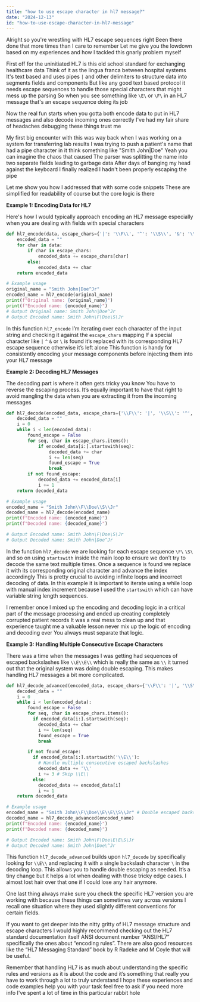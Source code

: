 ```yaml
---
title: "how to use escape character in hl7 message?"
date: "2024-12-13"
id: "how-to-use-escape-character-in-hl7-message"
---
```


Alright so you're wrestling with HL7 escape sequences right Been there done that more times than I care to remember Let me give you the lowdown based on my experiences and how I tackled this gnarly problem myself

First off for the uninitiated HL7 is this old school standard for exchanging healthcare data Think of it as the lingua franca between hospital systems It's text based and uses pipes `|` and other delimiters to structure data into segments fields and components But like any good text based protocol it needs escape sequences to handle those special characters that might mess up the parsing So when you see something like `\E\` or `\F\` in an HL7 message that's an escape sequence doing its job

Now the real fun starts when you gotta both encode data to put in HL7 messages and also decode incoming ones correctly I've had my fair share of headaches debugging these things trust me

My first big encounter with this was way back when I was working on a system for transferring lab results I was trying to push a patient's name that had a pipe character in it think something like "Smith John|Doe" Yeah you can imagine the chaos that caused The parser was splitting the name into two separate fields leading to garbage data After days of banging my head against the keyboard I finally realized I hadn't been properly escaping the pipe

Let me show you how I addressed that with some code snippets These are simplified for readability of course but the core logic is there

**Example 1: Encoding Data for HL7**

Here's how I would typically approach encoding an HL7 message especially when you are dealing with fields with special characters

```python
def hl7_encode(data, escape_chars={'|': '\\F\\', '^': '\\S\\', '&': '\\T\\', '\\': '\\E\\'}):
    encoded_data = ""
    for char in data:
        if char in escape_chars:
            encoded_data += escape_chars[char]
        else:
            encoded_data += char
    return encoded_data

# Example usage
original_name = "Smith John|Doe^Jr"
encoded_name = hl7_encode(original_name)
print(f"Original name: {original_name}")
print(f"Encoded name: {encoded_name}")
# Output Original name: Smith John|Doe^Jr
# Output Encoded name: Smith John\F\Doe\S\Jr
```

In this function `hl7_encode` I’m iterating over each character of the input string and checking it against the `escape_chars` mapping If a special character like `|` `^` `&` or `\` is found it’s replaced with its corresponding HL7 escape sequence otherwise it’s left alone This function is handy for consistently encoding your message components before injecting them into your HL7 message

**Example 2: Decoding HL7 Messages**

The decoding part is where it often gets tricky you know You have to reverse the escaping process. It’s equally important to have that right to avoid mangling the data when you are extracting it from the incoming messages

```python
def hl7_decode(encoded_data, escape_chars={'\\F\\': '|', '\\S\\': '^', '\\T\\': '&', '\\E\\': '\\'}):
    decoded_data = ""
    i = 0
    while i < len(encoded_data):
        found_escape = False
        for seq, char in escape_chars.items():
            if encoded_data[i:].startswith(seq):
                decoded_data += char
                i += len(seq)
                found_escape = True
                break
        if not found_escape:
            decoded_data += encoded_data[i]
            i += 1
    return decoded_data

# Example usage
encoded_name = "Smith John\\F\\Doe\\S\\Jr"
decoded_name = hl7_decode(encoded_name)
print(f"Encoded name: {encoded_name}")
print(f"Decoded name: {decoded_name}")

# Output Encoded name: Smith John\F\Doe\S\Jr
# Output Decoded name: Smith John|Doe^Jr
```

In the function `hl7_decode` we are looking for each escape sequence `\F\` `\S\` and so on using `startswith` inside the main loop to ensure we don’t try to decode the same text multiple times. Once a sequence is found we replace it with its corresponding original character and advance the index accordingly This is pretty crucial to avoiding infinite loops and incorrect decoding of data. In this example it is important to iterate using a while loop with manual index increment because I used the `startswith` which can have variable string length sequences.

I remember once I mixed up the encoding and decoding logic in a critical part of the message processing and ended up creating completely corrupted patient records It was a real mess to clean up and that experience taught me a valuable lesson never mix up the logic of encoding and decoding ever You always must separate that logic.

**Example 3: Handling Multiple Consecutive Escape Characters**

There was a time when the messages I was getting had sequences of escaped backslashes like `\\E\\E\\` which is really the same as `\\` it turned out that the original system was doing double escaping. This makes handling HL7 messages a bit more complicated.

```python
def hl7_decode_advanced(encoded_data, escape_chars={'\\F\\': '|', '\\S\\': '^', '\\T\\': '&', '\\E\\': '\\'}):
    decoded_data = ""
    i = 0
    while i < len(encoded_data):
        found_escape = False
        for seq, char in escape_chars.items():
          if encoded_data[i:].startswith(seq):
            decoded_data += char
            i += len(seq)
            found_escape = True
            break

        if not found_escape:
          if encoded_data[i:].startswith('\\E\\'):
            # Handle multiple consecutive escaped backslashes
            decoded_data += '\\'
            i += 3 # Skip \\E\\
          else:
            decoded_data += encoded_data[i]
            i += 1
    return decoded_data

# Example usage
encoded_name = "Smith John\\F\\Doe\\E\\E\\S\\Jr" # Double escaped backslash.
decoded_name = hl7_decode_advanced(encoded_name)
print(f"Encoded name: {encoded_name}")
print(f"Decoded name: {decoded_name}")

# Output Encoded name: Smith John\F\Doe\E\E\S\Jr
# Output Decoded name: Smith John|Doe\^Jr

```

This function `hl7_decode_advanced` builds upon `hl7_decode` by specifically looking for `\\E\\` and replacing it with a single backslash character `\` in the decoding loop. This allows you to handle double escaping as needed. It’s a tiny change but it helps a lot when dealing with those tricky edge cases. I almost lost hair over that one if I could lose any hair anymore.

One last thing always make sure you check the specific HL7 version you are working with because these things can sometimes vary across versions I recall one situation where they used slightly different conventions for certain fields.

If you want to get deeper into the nitty gritty of HL7 message structure and escape characters I would highly recommend checking out the HL7 standard documentation itself ANSI document number “ANSI/HL7” specifically the ones about “encoding rules”. There are also good resources like the “HL7 Messaging Standard” book by R Radeke and M Coyle that will be useful.

Remember that handling HL7 is as much about understanding the specific rules and versions as it is about the code and it’s something that really you have to work through a lot to truly understand I hope these experiences and code examples help you with your task feel free to ask if you need more info I've spent a lot of time in this particular rabbit hole
